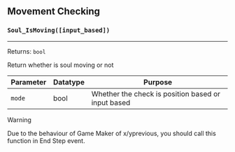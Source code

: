 ## Movement Checking

### `Soul_IsMoving([input_based])`
---
 Returns: `bool`

Return whether is soul moving or not

| Parameter | Datatype  | Purpose |
|-----------|-----------|---------|
|`mode` |bool |Whether the check is position based or input based |
> [!WARNING]
> Due to the behaviour of Game Maker of x/yprevious, you should call this function in End Step event.